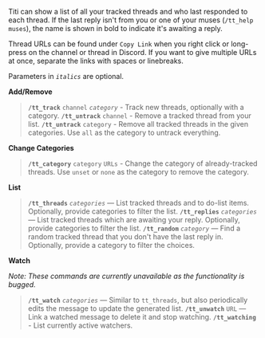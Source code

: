 Titi can show a list of all your tracked threads and who last responded to each thread. If the last reply isn't from you or one of your muses (`/tt_help muses`), the name is shown in bold to indicate it's awaiting a reply.

Thread URLs can be found under `Copy Link` when you right click or long-press on the channel or thread in Discord. If you want to give multiple URLs at once, separate the links with spaces or linebreaks.

Parameters in _`italics`_ are optional.

__**Add/Remove**__
> **`/tt_track`** `channel` _`category`_ - Track new threads, optionally with a category.
> **`/tt_untrack`** `channel` - Remove a tracked thread from your list.
> **`/tt_untrack`** `category` - Remove all tracked threads in the given categories. Use `all` as the category to untrack everything.

__**Change Categories**__
> **`/tt_category`** `category` `URLs` - Change the category of already-tracked threads. Use `unset` or `none` as the category to remove the category.

__**List**__
> **`/tt_threads`** _`categories`_ — List tracked threads and to do-list items. Optionally, provide categories to filter the list.
> **`/tt_replies`** _`categories`_ — List tracked threads which are awaiting your reply. Optionally, provide categories to filter the list.
> **`/tt_random`** _`category`_ — Find a random tracked thread that you don't have the last reply in. Optionally, provide a category to filter the choices.

__**Watch**__

_Note: These commands are currently unavailable as the functionality is bugged._

> **`/tt_watch`** _`categories`_ — Similar to `tt_threads`, but also periodically edits the message to update the generated list.
> **`/tt_unwatch`** `URL` — Link a watched message to delete it and stop watching.
> **`/tt_watching`** - List currently active watchers.
